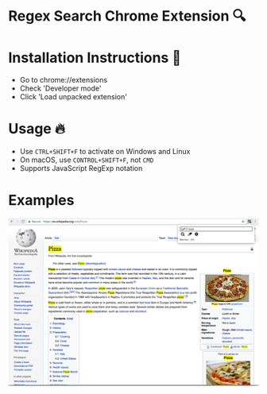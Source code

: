 # Regex Search Chrome Extension 🔍

# Installation Instructions 👾
* Go to chrome://extensions
* Check 'Developer mode'
* Click 'Load unpacked extension'

# Usage 🔥
* Use `CTRL+SHIFT+F` to activate on Windows and Linux
* On macOS, use `CONTROL+SHIFT+F`, not `CMD`
* Supports JavaScript RegExp notation

# Examples
![Pizza](screenshot_pizza.png "screenshot pizza")
